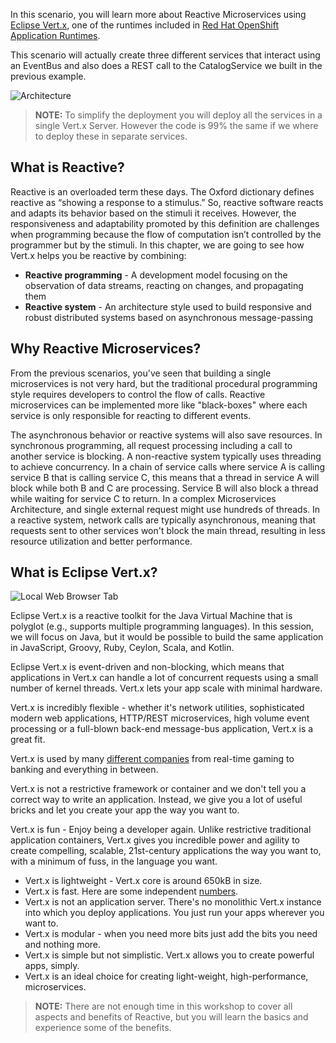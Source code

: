 In this scenario, you will learn more about Reactive Microservices using [Eclipse Vert.x](https://vertx.io), one of the runtimes included in [Red Hat OpenShift Application Runtimes](https://developers.redhat.com/products/rhoar).

This scenario will actually create three different services that interact using an EventBus and also does a REST call to the CatalogService we built in the previous example.

![Architecture](/redhat-middleware-workshops/assets/reactive-microservices/reactive-ms-architecture.png)

>**NOTE:** To simplify the deployment you will deploy all the services in a single Vert.x Server. However the code is 99% the same if we where to deploy these in separate services.

## What is Reactive?
Reactive is an overloaded term these days. The Oxford dictionary defines reactive as “showing a response to a stimulus.” So, reactive software reacts and adapts its behavior based on the stimuli it receives. However, the responsiveness and adaptability promoted by this definition are challenges when programming because the flow of computation isn’t controlled by the programmer but by the stimuli. In this chapter, we are going to see how Vert.x helps you be reactive by combining:
* **Reactive programming** - A development model focusing on the observation of data streams, reacting on changes, and propagating them
* **Reactive system** - An architecture style used to build responsive and robust distributed systems based on asynchronous message-passing

## Why Reactive Microservices?
From the previous scenarios, you've seen that building a single microservices is not very hard, but the traditional procedural programming style requires developers to control the flow of calls. Reactive microservices can be implemented more like "black-boxes" where each service is only responsible for reacting to different events.

The asynchronous behavior or reactive systems will also save resources. In synchronous programming, all request processing including a call to another service is blocking. A non-reactive system typically uses threading to achieve concurrency. In a chain of service calls where service A is calling service B that is calling service C, this means that a thread in service A will block while both B and C are processing. Service B will also block a thread while waiting for service C to return. In a complex Microservices Architecture, and single external request might use hundreds of threads. In a reactive system, network calls are typically asynchronous, meaning that requests sent to other services won't block the main thread, resulting in less resource utilization and better performance.

## What is Eclipse Vert.x?

![Local Web Browser Tab](/redhat-middleware-workshops/assets/reactive-microservices/vertx-logo.png)

Eclipse Vert.x is a reactive toolkit for the Java Virtual Machine that is polyglot (e.g., supports multiple programming languages).
In this session, we will focus on Java, but it would be possible to build the same application in JavaScript, Groovy, Ruby, Ceylon, Scala, and Kotlin.

Eclipse Vert.x is event-driven and non-blocking, which means that applications in Vert.x can handle a lot of concurrent requests using a small number of kernel threads. 
Vert.x lets your app scale with minimal hardware. 

Vert.x is incredibly flexible - whether it's network utilities, sophisticated modern web applications, HTTP/REST microservices, high volume event processing or a full-blown back-end message-bus application, Vert.x is a great fit.

Vert.x is used by many [different companies](http://vertx.io/whos_using/) from real-time gaming to banking and everything in between.

Vert.x is not a restrictive framework or container and we don't tell you a correct way to write an application. Instead, we give you a lot of useful bricks and let you create your app the way you want to.

Vert.x is fun - Enjoy being a developer again. Unlike restrictive traditional application containers, Vert.x gives you incredible power and agility to create compelling, scalable, 21st-century applications the way you want to, with a minimum of fuss, in the language you want.

* Vert.x is lightweight - Vert.x core is around 650kB in size.
* Vert.x is fast. Here are some independent [numbers](https://www.techempower.com/benchmarks/#section=data-r8&hw=i7&test=plaintext).
* Vert.x is not an application server. There's no monolithic Vert.x instance into which you deploy applications. You just run your apps wherever you want to.
* Vert.x is modular - when you need more bits just add the bits you need and nothing more.
* Vert.x is simple but not simplistic. Vert.x allows you to create powerful apps, simply.
* Vert.x is an ideal choice for creating light-weight, high-performance, microservices.

>**NOTE:** There are not enough time in this workshop to cover all aspects and benefits of Reactive, but you will learn the basics and experience some of the benefits.
